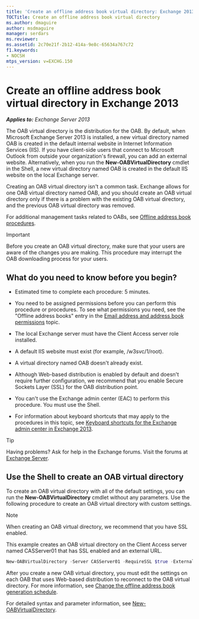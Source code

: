 ```yaml
---
title: 'Create an offline address book virtual directory: Exchange 2013 Help'
TOCTitle: Create an offline address book virtual directory
ms.author: dmaguire
author: msdmaguire
manager: serdars
ms.reviewer:
ms.assetid: 2c70e21f-2b12-414a-9e8c-65634a767c72
f1.keywords:
- NOCSH
mtps_version: v=EXCHG.150
---
```


# Create an offline address book virtual directory in Exchange 2013

_**Applies to:** Exchange Server 2013_

The OAB virtual directory is the distribution for the OAB. By default, when Microsoft Exchange Server 2013 is installed, a new virtual directory named OAB is created in the default internal website in Internet Information Services (IIS). If you have client-side users that connect to Microsoft Outlook from outside your organization's firewall, you can add an external website. Alternatively, when you run the **New-OABVirtualDirectory** cmdlet in the Shell, a new virtual directory named OAB is created in the default IIS website on the local Exchange server.

Creating an OAB virtual directory isn't a common task. Exchange allows for one OAB virtual directory named OAB, and you should create an OAB virtual directory only if there is a problem with the existing OAB virtual directory, and the previous OAB virtual directory was removed.

For additional management tasks related to OABs, see [Offline address book procedures](offline-address-book-procedures-exchange-2013-help.md).

> [!IMPORTANT]
> Before you create an OAB virtual directory, make sure that your users are aware of the changes you are making. This procedure may interrupt the OAB downloading process for your users.

## What do you need to know before you begin?

- Estimated time to complete each procedure: 5 minutes.

- You need to be assigned permissions before you can perform this procedure or procedures. To see what permissions you need, see the "Offline address books" entry in the [Email address and address book permissions](email-address-and-address-book-permissions-exchange-2013-help.md) topic.

- The local Exchange server must have the Client Access server role installed.

- A default IIS website must exist (for example, /w3svc/1/root).

- A virtual directory named OAB doesn't already exist.

- Although Web-based distribution is enabled by default and doesn't require further configuration, we recommend that you enable Secure Sockets Layer (SSL) for the OAB distribution point.

- You can't use the Exchange admin center (EAC) to perform this procedure. You must use the Shell.

- For information about keyboard shortcuts that may apply to the procedures in this topic, see [Keyboard shortcuts for the Exchange admin center in Exchange 2013](keyboard-shortcuts-in-the-exchange-admin-center-2013-help.md).

> [!TIP]
> Having problems? Ask for help in the Exchange forums. Visit the forums at [Exchange Server](https://social.technet.microsoft.com/forums/office/home?category=exchangeserver).

## Use the Shell to create an OAB virtual directory

To create an OAB virtual directory with all of the default settings, you can run the **New-OABVirtualDirectory** cmdlet without any parameters. Use the following procedure to create an OAB virtual directory with custom settings.

> [!NOTE]
> When creating an OAB virtual directory, we recommend that you have SSL enabled.

This example creates an OAB virtual directory on the Client Access server named CASServer01 that has SSL enabled and an external URL.

```powershell
New-OABVirtualDirectory -Server CASServer01 -RequireSSL $true -ExternalURL "https://www.contoso.com/OAB"
```

After you create a new OAB virtual directory, you must edit the settings on each OAB that uses Web-based distribution to reconnect to the OAB virtual directory. For more information, see [Change the offline address book generation schedule](change-address-book-generation-schedule-exchange-2013-help.md).

For detailed syntax and parameter information, see [New-OABVirtualDirectory](/powershell/module/exchange/new-oabvirtualdirectory).